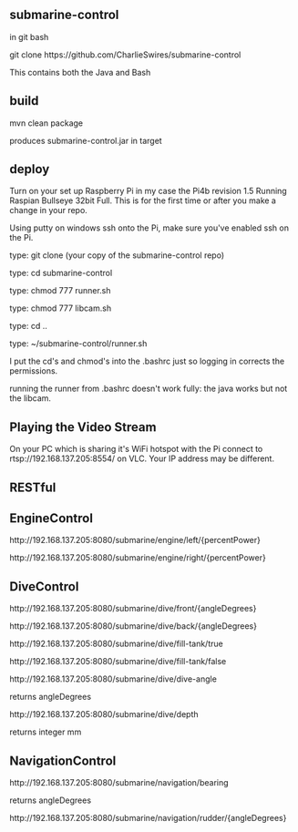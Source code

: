 submarine-control
-----------------
<p>in git bash</p>
<p>git clone https://github.com/CharlieSwires/submarine-control</p>

<p>This contains both the Java and Bash</p>

build
-----
<p>mvn clean package</p>

<p>produces submarine-control.jar in target</p>

deploy
------
<p>Turn on your set up Raspberry Pi in my case
the Pi4b revision 1.5 Running Raspian Bullseye 32bit Full. 
This is for the first time or after you make a change in your repo.</p>
<p>Using putty on windows ssh onto the Pi, make sure you've enabled ssh on the Pi.</p>
<p>type: git clone (your copy of the submarine-control repo)</p>
<p>type: cd submarine-control</p>
<p>type: chmod 777 runner.sh</p>
<p>type: chmod 777 libcam.sh</p>
<p>type: cd ..</p>
<p>type: ~/submarine-control/runner.sh</p>
<p> I put the cd's and chmod's into the .bashrc just so logging in corrects the permissions.</p>
<p> running the runner from .bashrc doesn't work fully: the java works but not the libcam.</p>

Playing the Video Stream
------------------------

<p>On your PC which is sharing it's WiFi hotspot with the Pi
connect to rtsp://192.168.137.205:8554/ on VLC. Your IP address may be different.</p>

RESTful
-------

EngineControl
-------------

<p>http://192.168.137.205:8080/submarine/engine/left/{percentPower}</p>
<p>http://192.168.137.205:8080/submarine/engine/right/{percentPower}</p>

DiveControl
-----------

<p>http://192.168.137.205:8080/submarine/dive/front/{angleDegrees}</p>
<p>http://192.168.137.205:8080/submarine/dive/back/{angleDegrees}</p>
<p>http://192.168.137.205:8080/submarine/dive/fill-tank/true</p>
<p>http://192.168.137.205:8080/submarine/dive/fill-tank/false</p>
<p>http://192.168.137.205:8080/submarine/dive/dive-angle</p>
<p>returns angleDegrees</p>
<p>http://192.168.137.205:8080/submarine/dive/depth</p>
<p>returns integer mm</p>

NavigationControl
-----------------

<p>http://192.168.137.205:8080/submarine/navigation/bearing</p>
<p>returns angleDegrees
<p>http://192.168.137.205:8080/submarine/navigation/rudder/{angleDegrees}</p>


